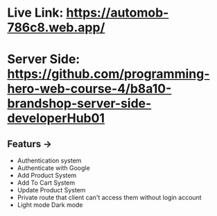 # Live Link: https://automob-786c8.web.app/

# Server Side: https://github.com/programming-hero-web-course-4/b8a10-brandshop-server-side-developerHub01

## Featurs ->

- Authentication system
- Authenticate with Google
- Add Product System
- Add To Cart System
- Update Product System
- Private route that client can't access them without login account
- Light mode Dark mode
